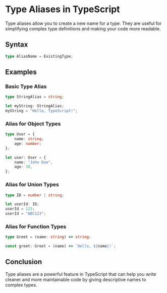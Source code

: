 # Type Aliases in TypeScript

Type aliases allow you to create a new name for a type. They are useful for simplifying complex type definitions and making your code more readable.

## Syntax

```typescript
type AliasName = ExistingType;
```

## Examples

### Basic Type Alias

```typescript
type StringAlias = string;

let myString: StringAlias;
myString = "Hello, TypeScript!";
```

### Alias for Object Types

```typescript
type User = {
    name: string;
    age: number;
};

let user: User = {
    name: "John Doe",
    age: 30,
};
```

### Alias for Union Types

```typescript
type ID = number | string;

let userId: ID;
userId = 123;
userId = "ABC123";
```

### Alias for Function Types

```typescript
type Greet = (name: string) => string;

const greet: Greet = (name) => `Hello, ${name}!`;
```

## Conclusion

Type aliases are a powerful feature in TypeScript that can help you write cleaner and more maintainable code by giving descriptive names to complex types.
